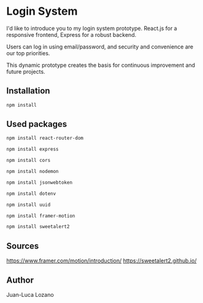 # Login System

I'd like to introduce you to my login system prototype.
React.js for a responsive frontend, Express for a robust backend.

Users can log in using email/password, and security and convenience are our top priorities.

This dynamic prototype creates the basis for continuous improvement and future projects.

## Installation

```bash
npm install
```

## Used packages

```bash
npm install react-router-dom
```
```bash
npm install express
```

```bash
npm install cors
```

```bash
npm install nodemon
```

```bash
npm install jsonwebtoken
```

```bash
npm install dotenv
```

```bash
npm install uuid
```

```bash
npm install framer-motion
```

```bash
npm install sweetalert2
```
## Sources
https://www.framer.com/motion/introduction/
https://sweetalert2.github.io/

## Author
Juan-Luca Lozano
